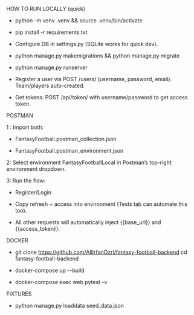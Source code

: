 
HOW TO RUN LOCALLY (quick)

- python -m venv .venv && source .venv/bin/activate

- pip install -r requirements.txt

- Configure DB in settings.py (SQLite works for quick dev).

- python manage.py makemigrations && python manage.py migrate

- python manage.py runserver

- Register a user via POST /users/ (username, password, email). Team/players auto-created.

- Get tokens: POST /api/token/ with username/password to get access token.


POSTMAN

1 : Import both:

- FantasyFootball.postman_collection.json

- FantasyFootball.postman_environment.json

2: Select environment FantasyFootballLocal in Postman’s top-right environment dropdown.

3: Run the flow:

- Register/Login

- Copy refresh + access into environment (Tests tab can automate this too).

- All other requests will automatically inject {{base_url}} and {{access_token}}.

DOCKER
- git clone https://github.com/AliIrfanOzri/fantasy-football-backend cd fantasy-football-backend

- docker-compose up --build

- docker-compose exec web pytest -v

FIXTURES

- python manage.py loaddata seed_data.json


